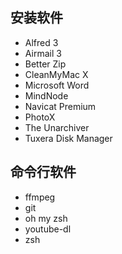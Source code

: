 
## 安装软件
- Alfred 3
- Airmail 3
- Better Zip
- CleanMyMac X
- Microsoft Word
- MindNode
- Navicat Premium
- PhotoX
- The Unarchiver
- Tuxera Disk Manager

## 命令行软件
- ffmpeg
- git
- oh my zsh
- youtube-dl
- zsh
